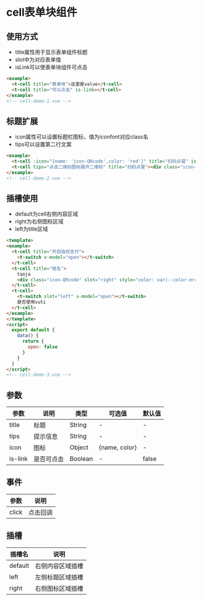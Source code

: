 # cell表单块组件

## 使用方式
+ title属性用于显示表单组件标题
+ slot中为对应表单值
+ isLink可以使表单块组件可点击
```html
<example>
  <t-cell title="表单块">这里是value</t-cell>
  <t-cell title="可以点击" is-link></t-cell>
</example>
<!-- cell-demo-1.vue -->
```

## 标题扩展
+ icon属性可以设置标题栏图标，值为iconfont对应class名
+ tips可以设置第二行文案
```html
<example>
  <t-cell :icon="{name: 'icon-QRcode',color: 'red'}" title="扫码点餐" is-link></t-cell>
  <t-cell tips="点击二维码图标展开二维码" title="扫码点餐"><div class="icon-QRcode"></div></t-cell>
</example>
<!-- cell-demo-2.vue -->
```

## 插槽使用
+ default为cell右侧内容区域
+ right为右侧图标区域
+ left为title区域
```html
<template>
<example>
  <t-cell title="开启指纹支付">
    <t-switch v-model="open"></t-switch>
  </t-cell>
  <t-cell title="姓名">
    taoja
    <div class="icon-QRcode" slot="right" style="color: var(--color-error);margin-left: var(--size-margin-t3);"></div>
  </t-cell>
  <t-cell>
    <t-switch slot="left" v-model="open"></t-switch>
    是否使用vuti
  </t-cell>
</example>
</template>
<script>
  export default {
    data() {
      return {
        open: false
      }
    }
  } 
</script>
<!-- cell-demo-3.vue -->
```

## 参数
  | 参数      | 说明    | 类型      | 可选值       | 默认值   |
  |---------- |-------- |---------- |-------------  |-------- |
  | title     | 标题   | String  |   -   |   -   |
  | tips     | 提示信息   | String    |   -  |     -    |
  | icon     | 图标   | Object    |   {name, color}  |     -    |
  | is-link     | 是否可点击   | Boolean    |   -  |     false    |

## 事件
  | 参数      | 说明    |
  |---------- |-------- |
  | click     | 点击回调   |
## 插槽
  | 插槽名      | 说明    |
  |---------- |-------- |
  | default     | 右侧内容区域插槽  |
  | left     | 左侧标题区域插槽  |
  | right     | 右侧图标区域插槽  |